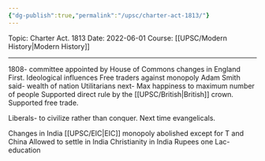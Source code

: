```yaml
---
{"dg-publish":true,"permalink":"/upsc/charter-act-1813/"}
---
```


Topic: Charter Act. 1813
Date: 2022-06-01
Course: [[UPSC/Modern History\|Modern History]]

---



1808- committee appointed by House of Commons
changes in England
First.
Ideological influences
Free traders against monopoly
Adam Smith said- wealth of nation
Utilitarians next- Max happiness to maximum number of people
Supported direct rule by the [[UPSC/British\|British]] crown.
Supported free trade.

Liberals- to civilize rather than conquer.
Next time evangelicals.

Changes in India
[[UPSC/EIC\|EIC]] monopoly abolished except for T and China
Allowed to settle in India
Christianity in India
Rupees one Lac- education